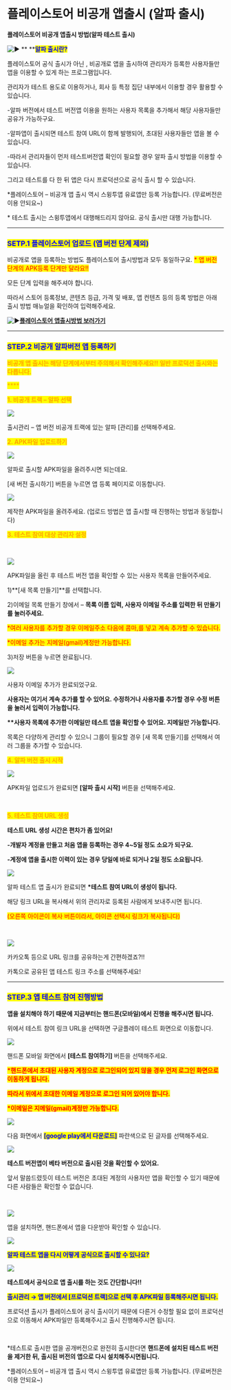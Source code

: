 # 플레이스토어 비공개 앱출시 (알파 출시)

**플레이스토어 비공개 앱출시 방법(알파 테스트 출시)**

<img src="https://s.w.org/images/core/emoji/11/svg/25b6.svg" alt="▶" data-size="line"> ** **<mark style="color:blue;">**알파 출시란?**</mark>

플레이스토어 공식 출시가 아닌 , 비공개로 앱을 출시하여 관리자가 등록한 사용자들만 앱을 이용할 수 있게 하는 프로그램입니다.

관리자가 테스트 용도로 이용하거나, 회사 등 특정 집단 내부에서 이용할 경우 활용할 수 있습니다.

\-알파 버전에서 테스트 버전앱 이용을 원하는 사용자 목록을 추가해서 해당 사용자들만 공유가 가능하구요.

\-알파앱이 출시되면 테스트 참여 URL이 함께 발행되어, 초대된 사용자들만 앱을 볼 수 있습니다.

\-따라서 관리자들이 먼저 테스트버전앱 확인이 필요할 경우 알파 출시 방법을 이용할 수 있습니다.

그리고 테스트를 다 한 뒤 앱은 다시 프로덕션으로 공식 출시 할 수 있습니다.

\*플레이스토어 – 비공개 앱 출시 역시 스윙투앱 유료앱만 등록 가능합니다. (무료버전은 이용 안되요\~)

\* 테스트 출시는 스윙투앱에서 대행해드리지 않아요. 공식 출시만 대행 가능합니다.

***

### <mark style="color:blue;">**SETP.1 플레이스토어 업로드 (앱 버전 단계 제외)**</mark>

비공개로 앱을 등록하는 방법도 플레이스토어 출시방법과 모두 동일하구요. <mark style="color:red;">\* 앱 버전 단계의 APK등록 단계만 달라요!!</mark>

모든 단계 입력을 해주셔야 합니다.

따라서 스토어 등록정보, 콘텐츠 등급, 가격 및 배포, 앱 컨텐츠 등의 등록 방법은 아래 출시 방법 매뉴얼을 확인하여 입력해주세요.

<img src="https://s.w.org/images/core/emoji/11/svg/25b6.svg" alt="▶" data-size="line">[**플레이스토어 앱출시방법 보러가기**](playstore-apprelease.md)

***

### <mark style="color:blue;">**STEP.2 비공개 알파버전 앱 등록하기**</mark>

<mark style="color:orange;">**비공개 앱 출시는 해당 단계에서부터 주의해서 확인해주세요!! 일반 프로덕션 출시와는 다릅니다.**</mark>

<mark style="color:orange;">****</mark>

<mark style="color:orange;">**1. 비공개 트랙 – 알파 선택**</mark>

![](https://wp.swing2app.co.kr/wp-content/uploads/2020/05/%EA%B5%AC%EA%B8%80%EC%95%8C%ED%8C%8C%EC%B6%9C%EC%8B%9C2.png)

출시관리 – 앱 버전 비공개 트랙에 있는 알파 \[관리]를 선택해주세요.



<mark style="color:orange;">**2. APK파일 업로드하기**</mark>

![](https://wp.swing2app.co.kr/wp-content/uploads/2020/05/%EA%B5%AC%EA%B8%80%EC%95%8C%ED%8C%8C%EC%B6%9C%EC%8B%9C3.png)

알파로 출시할 APK파일을 올려주시면 되는데요.

\[새 버전 출시하기] 버튼을 누르면 앱 등록 페이지로 이동합니다.

![](https://wp.swing2app.co.kr/wp-content/uploads/2020/05/%EA%B5%AC%EA%B8%80%EC%95%8C%ED%8C%8C%EC%B6%9C%EC%8B%9C4.png)

제작한 APK파일을 올려주세요. (업로드 방법은 앱 출시할 때 진행하는 방법과 동일합니다)



<mark style="color:orange;">**3. 테스트 참여 대상 관리자 설정**</mark>

​

![](https://wp.swing2app.co.kr/wp-content/uploads/2020/05/%EA%B5%AC%EA%B8%80%EC%95%8C%ED%8C%8C%EC%B6%9C%EC%8B%9C5.png)

APK파일을 올린 후 테스트 버전 앱을 확인할 수 있는 사용자 목록을 만들어주세요.

1\)**\[새 목록 만들기]**를 선택합니다.

2\)이메일 목록 만들기 창에서 – **목록 이름 입력, 사용자 이메일 주소를 입력한 뒤 만들기를 눌러주세요.**

<mark style="color:red;">\*여러 사용자를 추가할 경우 이메일주소 다음에 콤마,를 넣고 계속 추가할 수 있습니다.</mark>

<mark style="color:red;">\*이메일 추가는 지메일(gmail)계정만 가능합니다.</mark>

3\)저장 버튼을 누르면 완료됩니다.

![](https://wp.swing2app.co.kr/wp-content/uploads/2020/05/%EA%B5%AC%EA%B8%80%EC%95%8C%ED%8C%8C%EC%B6%9C%EC%8B%9C6.png)

사용자 이메일 추가가 완료되었구요.

**사용자는 여기서 계속 추가를 할 수 있어요. 수정하거나 사용자를 추가할 경우 수정 버튼을 눌러서 입력이 가능합니다.**

**\*\*사용자 목록에 추가한 이메일만 테스트 앱을 확인할 수 있어요. 지메일만 가능합니다.**

목록은 다양하게 관리할 수 있으니 그룹이 필요할 경우 \[새 목록 만들기]를 선택해서 여러 그룹을 추가할 수 있습니다.



<mark style="color:orange;">**4. 알파 버전 출시 시작**</mark>

![](https://wp.swing2app.co.kr/wp-content/uploads/2020/05/%EA%B5%AC%EA%B8%80%EC%95%8C%ED%8C%8C%EC%B6%9C%EC%8B%9C12.png)

APK파일 업로드가 완료되면 **\[알파 출시 시작]** 버튼을 선택해주세요.

​

<mark style="color:orange;">**5. 테스트 참여 URL 생성**</mark>

**테스트 URL 생성 시간은 편차가 좀 있어요!**

**-개발자 계정을 만들고 처음 앱을 등록하는 경우 4\~5일 정도 소요가 되구요.**

**-계정에 앱을 출시한 이력이 있는 경우 당일에 바로 되거나 2일 정도 소요됩니다.**

![](https://wp.swing2app.co.kr/wp-content/uploads/2020/05/%EA%B5%AC%EA%B8%80%EC%95%8C%ED%8C%8C%EC%B6%9C%EC%8B%9C1.png)

알파 테스트 앱 출시가 완료되면 **\*테스트 참여 URL이 생성이 됩니다.**

해당 링크 URL을 복사해서 위의 관리자로 등록된 사람에게 보내주시면 됩니다.

<mark style="color:red;">(오른쪽 아이콘이 복사 버튼이라서, 아이콘 선택시 링크가 복사됩니다)</mark>

​

![](https://wp.swing2app.co.kr/wp-content/uploads/2020/05/%EA%B5%AC%EA%B8%80%EC%95%8C%ED%8C%8C%EC%B6%9C%EC%8B%9C11.png)

카카오톡 등으로 URL 링크를 공유하는게 간편하겠죠?!!

카톡으로 공유된 앱 테스트 링크 주소를 선택해주세요!

***

### <mark style="color:blue;">**STEP.3 앱 테스트 참여 진행방법**</mark>

**앱을 설치해야 하기 때문에 지금부터는 핸드폰(모바일)에서 진행을 해주시면 됩니다.**

위에서 테스트 참여 링크 URL을 선택하면 구글플레이 테스트 화면으로 이동합니다.

![](https://wp.swing2app.co.kr/wp-content/uploads/2020/05/%EA%B5%AC%EA%B8%80%EC%95%8C%ED%8C%8C%EC%B6%9C%EC%8B%9C6-1.png)

핸드폰 모바일 화면에서 **\[테스트 참여하기]** 버튼을 선택해주세요.

<mark style="color:red;">**\*핸드폰에서 초대된 사용자 계정으로 로그인되어 있지 않을 경우 먼저 로그인 화면으로 이동하게 됩니다.**</mark>

<mark style="color:red;">**따라서 위에서 초대한 이메일 계정으로 로그인 되어 있어야 합니다.**</mark>

<mark style="color:red;">**\*이메일은 지메일(gmail)계정만 가능합니다.**</mark>

![](https://wp.swing2app.co.kr/wp-content/uploads/2020/05/%EA%B5%AC%EA%B8%80%EC%95%8C%ED%8C%8C%EC%B6%9C%EC%8B%9C7.png)

다음 화면에서 <mark style="color:blue;">**\[google play에서 다운로드]**</mark> 파란색으로 된 글자를 선택해주세요.

![](https://wp.swing2app.co.kr/wp-content/uploads/2020/05/%EA%B5%AC%EA%B8%80%EC%95%8C%ED%8C%8C%EC%B6%9C%EC%8B%9C9.png)

**테스트 버전앱이 베타 버전으로 출시된 것을 확인할 수 있어요.**

앞서 말씀드렸듯이 테스트 버전은 초대된 계정의 사용자만 앱을 확인할 수 있기 때문에 다른 사람들은 확인할 수 없습니다.

​

![](https://wp.swing2app.co.kr/wp-content/uploads/2020/05/%EA%B5%AC%EA%B8%80%EC%95%8C%ED%8C%8C%EC%B6%9C%EC%8B%9C10.png)

앱을 설치하면, 핸드폰에서 앱을 다운받아 확인할 수 있습니다.

![](https://wp.swing2app.co.kr/wp-content/uploads/2020/05/%EC%BA%A122.jpg)

<mark style="color:blue;">**알파 테스트 앱을 다시 어떻게 공식으로 출시할 수 있나요?**</mark>

![](https://wp.swing2app.co.kr/wp-content/uploads/2020/05/%EA%B5%AC%EA%B8%80%EC%95%8C%ED%8C%8C%EC%B6%9C%EC%8B%9C13.png)

**테스트에서 공식으로 앱 출시를 하는 것도 간단합니다!!**

<mark style="color:blue;">**출시관리 → 앱 버전에서 \[프로덕션 트랙]으로 선택 후 APK파일 등록해주시면 됩니다.**</mark>

프로덕션 출시가 플레이스토어 공식 출시이기 때문에 다른거 수정할 필요 없이 프로덕션으로 이동해서 APK파일만 등록해주시고 출시 진행해주시면 됩니다.

**​**

\*테스트로 출시한 앱을 공개버전으로 완전히 출시한다면 **핸드폰에 설치된 테스트 버전을 제거한 뒤, 출시된 버전의 앱으로 다시 설치해주시면됩니다.**

\*플레이스토어 – 비공개 앱 출시 역시 스윙투앱 유료앱만 등록 가능합니다. (무료버전은 이용 안되요\~)
